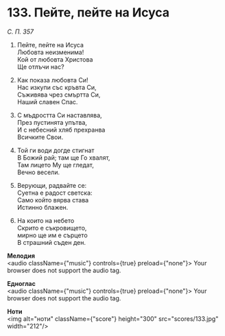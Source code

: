 # 133. Пейте, пейте на Исуса  

*С. П. 357*  

1. Пейте, пейте на Исуса  
Любовта неизменима!  
Кой от любовта Христова  
Ще отлъчи нас?  

2. Как показа любовта Си!  
Нас изкупи със кръвта Си,  
Съживява чрез смъртта Си,  
Наший славен Спас.  

3. С мъдростта Си наставлява,  
През пустинята упътва,  
И с небесний хляб прехранва  
Всичките Свои.  

4. Той ги води догде стигнат  
В Божий рай; там ще Го хвалят,  
Там лицето Му ще гледат,  
Вечно весели.  

5. Верующи, радвайте се:  
Суетна е радост светска:  
Само който вярва става  
Истинно блажен.  

6. На които на небето  
Скрито е съкровището,  
мирно ще им е сърцето  
В страшний съден ден.  

__Мелодия__  
<audio className={"music"} controls={true} preload={"none"}><source src="mp3/133.mp3" type="audio/mpeg"/>
Your browser does not support the audio tag.
</audio>  

__Едноглас__  
<audio className={"music"} controls={true} preload={"none"}><source src="transp/133.mp3" type="audio/mpeg"/>
Your browser does not support the audio tag.
</audio>  

__Ноти__  
<img alt="ноти" className={"score"} height="300" src="scores/133.jpg" width="212"/>
